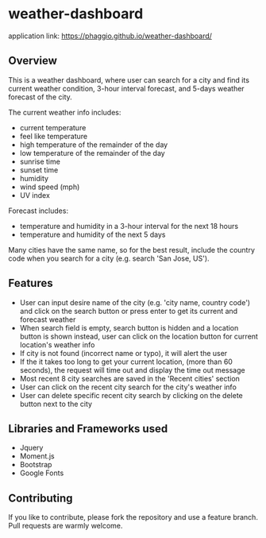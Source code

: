 # weather-dashboard
application link: https://phaggio.github.io/weather-dashboard/

## Overview
This is a weather dashboard, where user can search for a city and find its current weather condition, 3-hour interval forecast, and 5-days weather forecast of the city.

The current weather info includes:
* current temperature
* feel like temperature
* high temperature of the remainder of the day
* low temperature of the remainder of the day
* sunrise time
* sunset time
* humidity
* wind speed (mph)
* UV index

Forecast includes: 
* temperature and humidity in a 3-hour interval for the next 18 hours
* temperature and humidity of the next 5 days

Many cities have the same name, so for the best result, include the country code when you search for a city (e.g. search 'San Jose, US').

## Features
* User can input desire name of the city (e.g. 'city name, country code') and click on the search button or press enter to get its current and forecast weather
* When search field is empty, search button is hidden and a location button is shown instead, user can click on the location button for current location's weather info
* If city is not found (incorrect name or typo), it will alert the user
* If the it takes too long to get your current location, (more than 60 seconds), the request will time out and display the time out message
* Most recent 8 city searches are saved in the 'Recent cities' section
* User can click on the recent city search for the city's weather info
* User can delete specific recent city search by clicking on the delete button next to the city

## Libraries and Frameworks used
* Jquery
* Moment.js
* Bootstrap
* Google Fonts


## Contributing
If you like to contribute, please fork the repository and use a feature branch. Pull requests are warmly welcome.